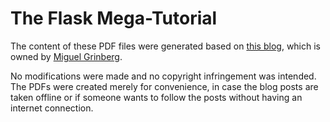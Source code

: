 # The Flask Mega-Tutorial
  
The content of these PDF files were generated based on [this blog](https://blog.miguelgrinberg.com/post/the-flask-mega-tutorial-part-i-hello-world), which is owned by [Miguel Grinberg](https://blog.miguelgrinberg.com/author/Miguel%20Grinberg).  

No modifications were made and no copyright infringement was intended. The PDFs were created merely for convenience, in case the blog posts are taken offline or if someone wants to follow the posts without having an internet connection.  
